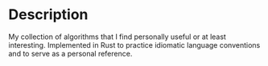 # Description
My collection of algorithms that I find personally useful or at least interesting. Implemented in Rust to practice idiomatic language conventions and to serve as a personal reference.
